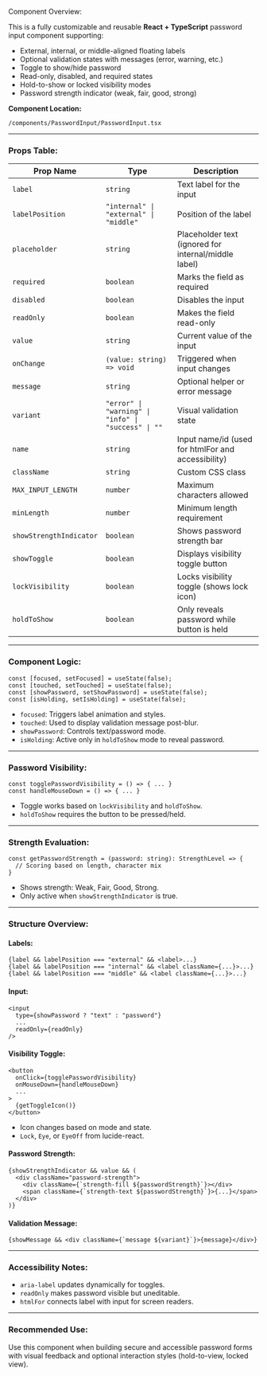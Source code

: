 Component Overview:

This is a fully customizable and reusable **React + TypeScript** password input component supporting:
- External, internal, or middle-aligned floating labels
- Optional validation states with messages (error, warning, etc.)
- Toggle to show/hide password
- Read-only, disabled, and required states
- Hold-to-show or locked visibility modes
- Password strength indicator (weak, fair, good, strong)

**Component Location:**
```
/components/PasswordInput/PasswordInput.tsx
```

---

### Props Table:

| Prop Name            | Type                                                  | Description                                                    |
|----------------------|-------------------------------------------------------|----------------------------------------------------------------|
| `label`              | `string`                                              | Text label for the input                                       |
| `labelPosition`      | `"internal" \| "external" \| "middle"`               | Position of the label                                          |
| `placeholder`        | `string`                                              | Placeholder text (ignored for internal/middle label)           |
| `required`           | `boolean`                                             | Marks the field as required                                    |
| `disabled`           | `boolean`                                             | Disables the input                                             |
| `readOnly`           | `boolean`                                             | Makes the field read-only                                      |
| `value`              | `string`                                              | Current value of the input                                     |
| `onChange`           | `(value: string) => void`                             | Triggered when input changes                                   |
| `message`            | `string`                                              | Optional helper or error message                               |
| `variant`            | `"error" \| "warning" \| "info" \| "success" \| ""` | Visual validation state                                        |
| `name`               | `string`                                              | Input name/id (used for htmlFor and accessibility)             |
| `className`          | `string`                                              | Custom CSS class                                               |
| `MAX_INPUT_LENGTH`   | `number`                                              | Maximum characters allowed                                     |
| `minLength`          | `number`                                              | Minimum length requirement                                     |
| `showStrengthIndicator` | `boolean`                                          | Shows password strength bar                                    |
| `showToggle`         | `boolean`                                             | Displays visibility toggle button                              |
| `lockVisibility`     | `boolean`                                             | Locks visibility toggle (shows lock icon)                      |
| `holdToShow`         | `boolean`                                             | Only reveals password while button is held                     |

---

### Component Logic:

```tsx
const [focused, setFocused] = useState(false);
const [touched, setTouched] = useState(false);
const [showPassword, setShowPassword] = useState(false);
const [isHolding, setIsHolding] = useState(false);
```
- `focused`: Triggers label animation and styles.
- `touched`: Used to display validation message post-blur.
- `showPassword`: Controls text/password mode.
- `isHolding`: Active only in `holdToShow` mode to reveal password.

---

### Password Visibility:

```tsx
const togglePasswordVisibility = () => { ... }
const handleMouseDown = () => { ... }
```
- Toggle works based on `lockVisibility` and `holdToShow`.
- `holdToShow` requires the button to be pressed/held.

---

### Strength Evaluation:

```tsx
const getPasswordStrength = (password: string): StrengthLevel => {
  // Scoring based on length, character mix
}
```
- Shows strength: Weak, Fair, Good, Strong.
- Only active when `showStrengthIndicator` is true.

---

### Structure Overview:

#### Labels:
```tsx
{label && labelPosition === "external" && <label>...}
{label && labelPosition === "internal" && <label className={...}>...}
{label && labelPosition === "middle" && <label className={...}>...}
```

#### Input:
```tsx
<input
  type={showPassword ? "text" : "password"}
  ...
  readOnly={readOnly}
/>
```

#### Visibility Toggle:
```tsx
<button
  onClick={togglePasswordVisibility}
  onMouseDown={handleMouseDown}
  ...
>
  {getToggleIcon()}
</button>
```
- Icon changes based on mode and state.
- `Lock`, `Eye`, or `EyeOff` from lucide-react.

#### Password Strength:
```tsx
{showStrengthIndicator && value && (
  <div className="password-strength">
    <div className={`strength-fill ${passwordStrength}`}></div>
    <span className={`strength-text ${passwordStrength}`}>{...}</span>
  </div>
)}
```

#### Validation Message:
```tsx
{showMessage && <div className={`message ${variant}`}>{message}</div>}
```

---

### Accessibility Notes:
- `aria-label` updates dynamically for toggles.
- `readOnly` makes password visible but uneditable.
- `htmlFor` connects label with input for screen readers.

---

### Recommended Use:
Use this component when building secure and accessible password forms with visual feedback and optional interaction styles (hold-to-view, locked view).

